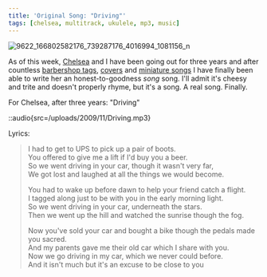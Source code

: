 ```yaml
---
title: 'Original Song: "Driving"'
tags: [chelsea, multitrack, ukulele, mp3, music]
---
```


![9622_166802582176_739287176_4016994_1081156_n](/uploads/2009/11/9622_166802582176_739287176_4016994_1081156_n-500x375.jpg "9622_166802582176_739287176_4016994_1081156_n")

As of this week, [Chelsea](http://www.chelseahollow.com) and I have been going out for three years and after countless [barbershop tags](/blog/barbershop-multi-track-happy-anniversary-chelsea/), [covers](/blog/multitrack-thats-why-i-love-you/) and [miniature songs](/blog/original-song-our-love-will-last-as-long/) I have finally been able to write her an honest-to-goodness _song_ song. I'll admit it's cheesy and trite and doesn't properly rhyme, but it's a song. A real song. Finally.

For Chelsea, after three years: "Driving"

::audio{src=/uploads/2009/11/Driving.mp3}

Lyrics:

> I had to get to UPS to pick up a pair of boots.  
> You offered to give me a lift if I'd buy you a beer.  
> So we went driving in your car, though it wasn't very far,  
> We got lost and laughed at all the things we would become.
>
> You had to wake up before dawn to help your friend catch a flight.  
> I tagged along just to be with you in the early morning light.  
> So we went driving in your car, underneath the stars.  
> Then we went up the hill and watched the sunrise though the fog.
>
> Now you've sold your car and bought a bike though the pedals made you sacred.  
> And my parents gave me their old car which I share with you.  
> Now we go driving in my car, which we never could before.  
> And it isn't much but it's an excuse to be close to you
